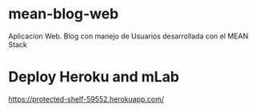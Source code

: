 # mean-blog-web
Aplicacion Web. Blog con manejo de Usuarios desarrollada con el MEAN Stack

# Deploy Heroku and mLab
https://protected-shelf-59552.herokuapp.com/
